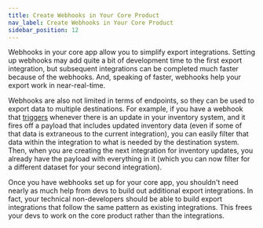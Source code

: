 ```yaml
---
title: Create Webhooks in Your Core Product
nav_label: Create Webhooks in Your Core Product
sidebar_position: 12
---
```


Webhooks in your core app allow you to simplify export integrations. Setting up webhooks may add quite a bit of development time to the first export integration, but subsequent integrations can be completed much faster because of the webhooks. And, speaking of faster, webhooks help your export work in near-real-time.

Webhooks are also not limited in terms of endpoints, so they can be used to export data to multiple destinations. For example, if you have a webhook that [triggers](/self-managed/composer/builder/integrations/integrations-triggers/how-to-use-integration-triggers#webhook-triggers) whenever there is an update in your inventory system, and it fires off a payload that includes updated inventory data (even if some of that data is extraneous to the current integration), you can easily filter that data within the integration to what is needed by the destination system. Then, when you are creating the next integration for inventory updates, you already have the payload with everything in it (which you can now filter for a different dataset for your second integration).

Once you have webhooks set up for your core app, you shouldn't need nearly as much help from devs to build out additional export integrations. In fact, your technical non-developers should be able to build export integrations that follow the same pattern as existing integrations. This frees your devs to work on the core product rather than the integrations.

